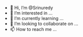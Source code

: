 - 👋 Hi, I’m @Srinuredy
- 👀 I’m interested in ...
- 🌱 I’m currently learning ...
- 💞️ I’m looking to collaborate on ...
- 📫 How to reach me ...

<!---
Srinuredy/Srinuredy is a ✨ special ✨ repository because its `README.md` (this file) appears on your GitHub profile.
You can click the Preview link to take a look at your changes.
--->
